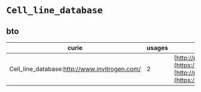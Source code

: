 # `Cell_line_database`
## bto
| curie                                         |   usages | nodes                                                                                                                                                                                                                            |
|-----------------------------------------------|----------|----------------------------------------------------------------------------------------------------------------------------------------------------------------------------------------------------------------------------------|
| Cell_line_database:http://www.invitrogen.com/ |        2 | [http://purl.obolibrary.org/obo/BTO:0002974](https://bioregistry.io/http://purl.obolibrary.org/obo/BTO:0002974), [http://purl.obolibrary.org/obo/BTO:0003619](https://bioregistry.io/http://purl.obolibrary.org/obo/BTO:0003619) |
